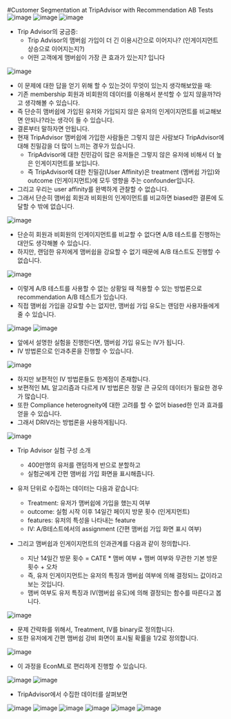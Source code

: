 #Customer Segmentation at TripAdvisor with Recommendation AB Tests
![image](https://user-images.githubusercontent.com/46898478/170302276-9a4ea9b9-1067-4203-beb8-50a25ac2ca45.png)
![image](https://user-images.githubusercontent.com/46898478/170302308-f9810bf1-7cda-4eac-bbee-b1df5b5e6423.png)
![image](https://user-images.githubusercontent.com/46898478/170302347-6d45edda-3a3b-4c9a-b10f-f12a12cf42a6.png)
- Trip Advisor의 궁금증:
    - Trip Advisor의 맴버쉽 가입이 더 긴 이용시간으로 이어지나? (인게이지먼트 상승으로 이어지는지?)
    - 어떤 고객에게 맴버쉽이 가장 큰 효과가 있는지? 입니다

![image](https://user-images.githubusercontent.com/46898478/170302369-0d9c3463-0a49-4e55-9a76-ee47ced95c73.png)
- 이 문제에 대한 답을 얻기 위해 할 수 있는것이 무엇이 있는지 생각해보았을 때:<br>
- 기존 membership 회원과 비회원의 데이터를 이용해서 분석할 수 있지 않을까?라고 생각해볼 수 있습니다.
- 즉 단순히 맴버쉽에 가입된 유저와 가입되지 않은 유저의 인게이지먼트를 비교해보면 안되나?라는 생각이 들 수 있습니다.
- 결론부터 말하자면 안됩니다.
- 현재 TripAdvisor 맴버쉽에 가입한 사람들은 그렇지 않은 사람보다 TripAdvisor에 대해 친밀감을 더 많이 느끼는 경우가 있습니다.
    - TripAdvisor에 대한 친민감이 많은 유저들은 그렇지 않은 유저에 비해서 더 높은 인게이지먼트를 보입니다.
    - 즉 TripAdvisor에 대한 친밀감(User Affinity)은 treatment (멤버쉽 가입)와 outcome (인게이지먼트)에 모두 영향을 주는 confounder입니다.
- 그리고 우리는 user affinity를 완벽하게 관찰할 수 없습니다.
- 그래서 단순히 맴버쉽 회원과 비회원의 인게이먼트를 비교하면 biased한 결론에 도달할 수 밖에 없습니다.

![image](https://user-images.githubusercontent.com/46898478/170302388-9d9543d7-241f-4f35-b7ac-12da3feb6fdc.png)
- 단순히 회원과 비회원의 인게이지먼트를 비교할 수 없다면 A/B 테스트를 진행하는 대안도 생각해볼 수 있습니다.
- 하지만, 랜덤한 유저에게 맴버쉽을 강요할 수 없기 때문에 A/B 태스트도 진행할 수 없습니다.


![image](https://user-images.githubusercontent.com/46898478/170302412-38e5b263-47a0-4a35-af94-e058b8794d6b.png)
- 이렇게 A/B 테스트를 사용할 수 없는 상황일 때 적용할 수 있는 방법론으로 recommendation A/B 테스트가 있습니다.
- 직접 맴버쉽 가입을 강요할 수는 없지만, 맴버쉽 가입 유도는 랜덤한 사용자들에게 줄 수 있습니다. 

![image](https://user-images.githubusercontent.com/46898478/170302427-5c2046ad-6f4e-437a-9b61-8883a03a9683.png)
![image](https://user-images.githubusercontent.com/46898478/170302450-21bb2f75-a4bf-4639-92b9-8af33f7ed2ba.png)
- 앞에서 설명한 실험을 진행한다면, 맴버쉽 가입 유도는 IV가 됩니다.
- IV 방법론으로 인과추론을 진행할 수 있습니다.




![image](https://user-images.githubusercontent.com/46898478/170302462-6b139dea-6c44-46b2-9201-4272cc535772.png)
- 하지만 보편적인 IV 방법론들도 한계점이 존재합니다.
- 보편적인 ML 알고리즘과 다르게 IV 방법론은 정말 큰 규모의 데이터가 필요한 경우가 많습니다.
- 또한 Compliance heterogneity에 대한 고려를 할 수 없어 biased한 인과 효과를 얻을 수 있습니다.
- 그래서 DRIV라는 방법론을 사용하게됩니다.



![image](https://user-images.githubusercontent.com/46898478/170302477-6757733d-ab08-4dd0-a82c-d0eb78baa536.png)
- Trip Advisor 실험 구성 소개
    - 400만명의 유저를 랜덤하게 반으로 분할하고
    - 실험군에게 간편 맴버쉽 가입 화면을 표시해줍니다.

- 유저 단위로 수집하는 데이터는 다음과 같습니다:
    - Treatment: 유저가 맴버쉽에 가입을 했는지 여부
    - outcome: 실험 시작 이후 14일간 페이지 방문 횟수 (인게지먼트)
    - features: 유저의 특성을 나타내는 feature
    - IV: A/B테스트에서의 assignment (간편 맴버쉽 가입 화면 표시 여부)

- 그리고 맴버쉽과 인게이지먼트의 인과관계를 다음과 같이 정의합니다.
    - 지난 14일간 방문 횟수 = CATE * 맴버 여부 + 맴버 여부와 무관한 기본 방문 횟수 + 오차
    - 즉, 유저 인게이지먼트는 유저의 특징과 맴버쉽 여부에 의해 결정되느 값이라고 보는 것입니다.
    - 맴버 여부도 유저 특징과 IV(맴버쉽 유도)에 의해 결정되는 함수를 따른다고 봅니다.

![image](https://user-images.githubusercontent.com/46898478/170302494-1070c910-6235-4a2f-b8cb-8bd79b6fa886.png)
- 문제 간략화를 위해서, Treatment, IV를 binary로 정의합니다.
- 또한 유저에게 간편 맴버쉽 강비 화면이 표시될 확률을 1/2로 정의합니다.

![image](https://user-images.githubusercontent.com/46898478/170302507-1d2f1716-7360-49ed-b16b-61ccad691c21.png)
- 이 과정을 EconML로 편리하게 진행할 수 있습니다.


![image](https://user-images.githubusercontent.com/46898478/170302527-91a78f8c-3bb4-4a51-96b5-985f6a3bfcdd.png)
![image](https://user-images.githubusercontent.com/46898478/170302552-92a9e7dd-1462-48f7-8803-da63d8f11051.png)
- TripAdvisor에서 수집한 데이터를 살펴보면

![image](https://user-images.githubusercontent.com/46898478/170302567-d68ae9cd-f71b-4f92-a00c-3686cbd4128b.png)
![image](https://user-images.githubusercontent.com/46898478/170302578-fdd3aa2e-16d4-461c-bd1e-f3b2e98fe8e5.png)
![image](https://user-images.githubusercontent.com/46898478/170302595-d6ff5d35-09d3-421a-80b1-066df104543e.png)
![image](https://user-images.githubusercontent.com/46898478/170302616-2e7f3b38-6168-436b-bbbd-b593e50d5485.png)
![image](https://user-images.githubusercontent.com/46898478/170302634-3c5188b4-cf9f-4df3-b8f4-e3977322f4cb.png)
![image](https://user-images.githubusercontent.com/46898478/170302647-4a38f0b8-d7ff-4f1d-ac92-0d0d9ee62411.png)






